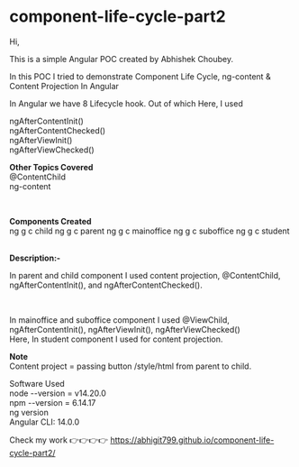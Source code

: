 # component-life-cycle-part2

Hi, <br/>

This is a simple Angular POC created by Abhishek Choubey. <br/>

In this POC I tried to demonstrate Component Life Cycle, ng-content & Content Projection In Angular <br/>

In Angular we have 8 Lifecycle hook. Out of which  Here, I used <br/>

ngAfterContentInit() <br/>
ngAfterContentChecked() <br/>
ngAfterViewInit() <br/>
ngAfterViewChecked()<br/>

<b> Other Topics Covered </b> <br/>
@ContentChild  <br/>
ng-content <br/>

<br/>

<b> Components  Created  </b> <br/>
ng g c child
ng g c parent
ng g c mainoffice
ng g c suboffice
ng g c student

<br>
<b>Description:- </b>

In parent and child component I used content projection, @ContentChild, ngAfterContentInit(), and   ngAfterContentChecked().
<app-parent>
  <app-child></app-child>
</app-parent>

<br/>

In mainoffice and suboffice component I used @ViewChild, ngAfterContentInit(), ngAfterViewInit(), ngAfterViewChecked() <br/>
Here, In student component I used <ng-content></ng-content> for content projection. <br/>

<b> Note </b> <br> 
Content project = passing button /style/html from parent to child. <br>



Software Used <br/>
node --version = v14.20.0 <br/>
npm --version = 6.14.17 <br/>
ng version <br/>
Angular CLI: 14.0.0 <br/>

Check my work 👉👉👉👉 https://abhigit799.github.io/component-life-cycle-part2/

<br/>
